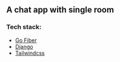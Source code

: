 ## A chat app with single room

### Tech stack:
- [Go Fiber](https://gofiber.io)
- [Django](https://docs.gofiber.io/template/django/)
- [Tailwindcss](https://tailwindcss.com)